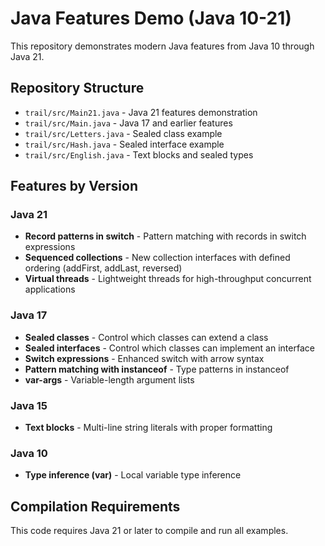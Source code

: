 # Java Features Demo (Java 10-21)

This repository demonstrates modern Java features from Java 10 through Java 21.

## Repository Structure

- `trail/src/Main21.java` - Java 21 features demonstration
- `trail/src/Main.java` - Java 17 and earlier features
- `trail/src/Letters.java` - Sealed class example
- `trail/src/Hash.java` - Sealed interface example
- `trail/src/English.java` - Text blocks and sealed types

## Features by Version

### Java 21
- **Record patterns in switch** - Pattern matching with records in switch expressions
- **Sequenced collections** - New collection interfaces with defined ordering (addFirst, addLast, reversed)
- **Virtual threads** - Lightweight threads for high-throughput concurrent applications

### Java 17
- **Sealed classes** - Control which classes can extend a class
- **Sealed interfaces** - Control which classes can implement an interface
- **Switch expressions** - Enhanced switch with arrow syntax
- **Pattern matching with instanceof** - Type patterns in instanceof
- **var-args** - Variable-length argument lists

### Java 15
- **Text blocks** - Multi-line string literals with proper formatting

### Java 10
- **Type inference (var)** - Local variable type inference

## Compilation Requirements

This code requires Java 21 or later to compile and run all examples.
